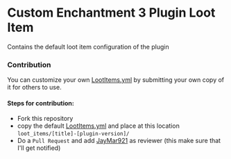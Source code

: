 # Custom Enchantment 3 Plugin Loot Item

Contains the default loot item configuration of the plugin

### Contribution

You can customize your own [LootItems.yml](/loot_items/default/LootItems.yml) by submitting your own copy of it for others to use.

#### Steps for contribution:

- Fork this repository
- copy the default [LootItems.yml](/loot_items/default/LootItems.yml) and place at this location `loot_items/[title]-[plugin-version]/`
- Do a `Pull Request` and add [JayMar921](https://github.com/jaymar921) as reviewer (this make sure that I'll get notified)
